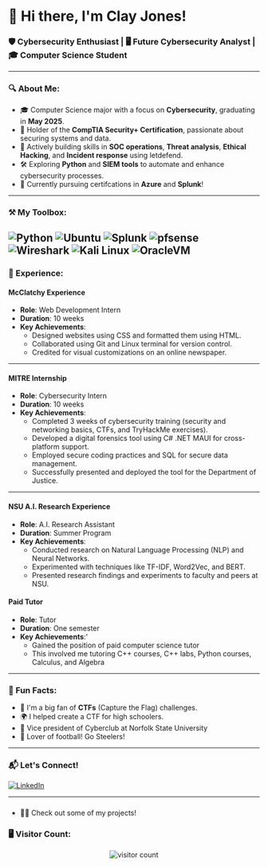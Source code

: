 # 👋 Hi there, I'm Clay Jones! 

### 🛡️ Cybersecurity Enthusiast | 🖥️ Future Cybersecurity Analyst | 🎓 Computer Science Student  

---

### 🔍 About Me:
- 🎓 Computer Science major with a focus on **Cybersecurity**, graduating in **May 2025**.  
- 💼 Holder of the **CompTIA Security+ Certification**, passionate about securing systems and data.  
- 🚀 Actively building skills in **SOC operations**, **Threat analysis**, **Ethical Hacking**, and **Incident response** using letdefend.
- 🛠️ Exploring **Python** and **SIEM tools** to automate and enhance cybersecurity processes.
- 👀 Currently pursuing certifcations in **Azure** and **Splunk**!

---

### ⚒️ My Toolbox:
![Python](https://img.shields.io/badge/-Python-3776AB?style=flat-square&logo=python&logoColor=white)
![Ubuntu](https://img.shields.io/badge/-Ubuntu-E95420?style=flat-square&logo=ubuntu&logoColor=white")
![Splunk](https://img.shields.io/badge/-Splunk-000000?style=flat-square&logo=splunk&logoColor=white)
![pfsense](https://img.shields.io/badge/-pfSense-005571?style=flat-square&logo=pfSense&logoColor=white")
![Wireshark](https://img.shields.io/badge/-Wireshark-1679A7?style=flat-square&logo=wireshark&logoColor=white)
![Kali Linux](https://img.shields.io/badge/-Kali%20Linux-557C94?style=flat-square&logo=kalilinux&logoColor=white)
![OracleVM](https://img.shields.io/badge/-Oracle%20VM-F80000?style=flat-square&logo=oracle&logoColor=white")
---

### 📘 Experience:

#### McClatchy Experience
- **Role**: Web Development Intern  
- **Duration**: 10 weeks  
- **Key Achievements**:  
  - Designed websites using CSS and formatted them using HTML.  
  - Collaborated using Git and Linux terminal for version control.  
  - Credited for visual customizations on an online newspaper.  

---

#### MITRE Internship
- **Role**: Cybersecurity Intern  
- **Duration**: 10 weeks  
- **Key Achievements**:  
  - Completed 3 weeks of cybersecurity training (security and networking basics, CTFs, and TryHackMe exercises).  
  - Developed a digital forensics tool using C# .NET MAUI for cross-platform support.  
  - Employed secure coding practices and SQL for secure data management.  
  - Successfully presented and deployed the tool for the Department of Justice.  

---

#### NSU A.I. Research Experience
- **Role**: A.I. Research Assistant  
- **Duration**: Summer Program  
- **Key Achievements**:  
  - Conducted research on Natural Language Processing (NLP) and Neural Networks.  
  - Experimented with techniques like TF-IDF, Word2Vec, and BERT.  
  - Presented research findings and experiments to faculty and peers at NSU.

#### Paid Tutor
- **Role**: Tutor
- **Duration**: One semester
- **Key Achievements**:'
  - Gained the position of paid computer science tutor  
  - This involved me tutoring C++ courses, C++ labs, Python courses, Calculus, and Algebra
  
---

### 🎯 Fun Facts:
- 🔐 I'm a big fan of **CTFs** (Capture the Flag) challenges.  
- 🌍 I helped create a CTF for high schoolers.  
- 💪 Vice president of Cyberclub at Norfolk State University
- 🏈 Lover of football! Go Steelers!
---

### 📬 Let's Connect!
[![LinkedIn](https://img.shields.io/badge/-LinkedIn-0077B5?style=flat-square&logo=linkedin&logoColor=white)](www.linkedin.com/in/clay-jones-linked)

---

### 
- 👀🙈 Check out some of my projects!

### 🖥️ Visitor Count:
<p align="center">
  <img src="https://visitor-badge.laobi.icu/badge?page_id=yourusername.yourusername" alt="visitor count">
</p>
